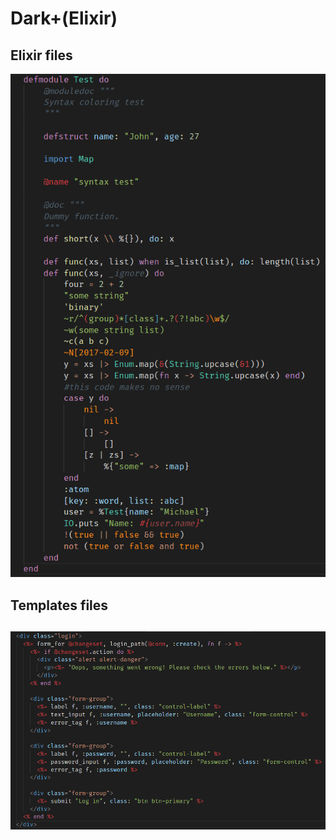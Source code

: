 # Dark+(Elixir)


## Elixir files
![Elixir screen](./imgs/elixir.png)

## Templates files
![Template screen](./imgs/template.png)
----
